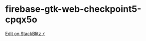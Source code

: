 # firebase-gtk-web-checkpoint5-cpqx5o

[Edit on StackBlitz ⚡️](https://stackblitz.com/edit/firebase-gtk-web-checkpoint5-cpqx5o)